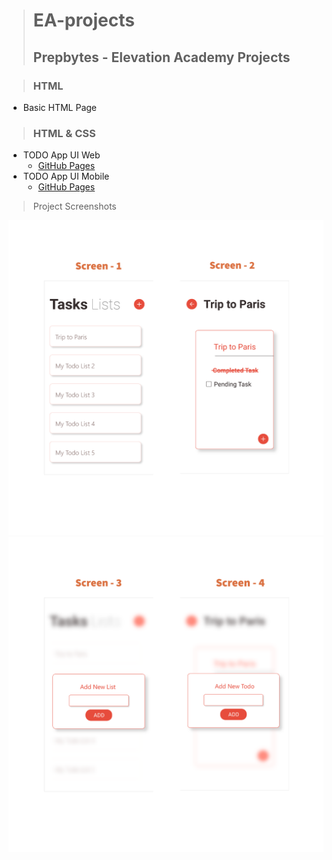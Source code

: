 ># EA-projects
>## Prepbytes - Elevation Academy Projects

>### HTML
 - Basic HTML Page
 
>### HTML & CSS
 - TODO App UI Web
   - [GitHub Pages](https://sanjeevsaniel.github.io/EA-projects/Todo-App-UI-Web/index.html)
 - TODO App UI Mobile 
   - [GitHub Pages](https://sanjeevsaniel.github.io/EA-projects/Todo-App-UI-Mobile/index.html)
 
>Project Screenshots
>
![Screen 1, 2](Todo-App-UI-Mobile/Project-ScreenShots/My-project-(1).png)
![Screen 3, 4](Todo-App-UI-Mobile/Project-ScreenShots/My-project-(2).png)
